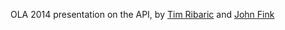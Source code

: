 OLA 2014 presentation on the API, by [Tim Ribaric](http://elibtronic.ca) and [John Fink](http://github.com/jbfink) 
